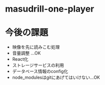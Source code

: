 # masudrill-one-player

# 今後の課題

- 映像を先に読みこむ処理 
- 音量調整 …OK
- React化
- ストレージサービスの利用
- データベース情報のconfig化
- node_modulesはgitにあげてはいけない…OK
